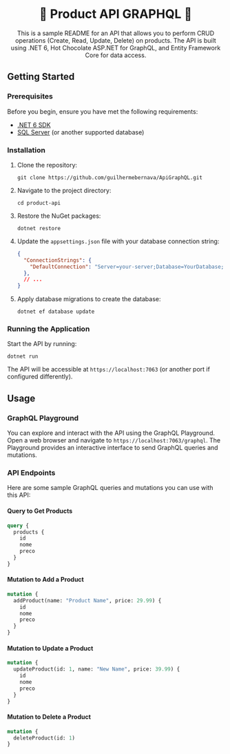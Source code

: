 <div align="center">
  <h1>💫 Product API GRAPHQL 💫</h1>
  
  <p>This is a sample README for an API that allows you to perform CRUD operations (Create, Read, Update, Delete) on products. The API is built using .NET 6, Hot Chocolate ASP.NET for GraphQL, and Entity Framework Core for data access.</p>
</div>

## Getting Started

### Prerequisites

Before you begin, ensure you have met the following requirements:

- [.NET 6 SDK](https://dotnet.microsoft.com/download/dotnet/6.0)
- [SQL Server](https://www.microsoft.com/en-us/sql-server/sql-server-downloads) (or another supported database)

### Installation

1. Clone the repository:

   ```shell
   git clone https://github.com/guilhermebernava/ApiGraphQL.git
   ```

2. Navigate to the project directory:

   ```shell
   cd product-api
   ```

3. Restore the NuGet packages:

   ```shell
   dotnet restore
   ```

4. Update the `appsettings.json` file with your database connection string:

   ```json
   {
     "ConnectionStrings": {
       "DefaultConnection": "Server=your-server;Database=YourDatabase;User Id=YourUsername;Password=YourPassword;"
     },
     // ...
   }
   ```

5. Apply database migrations to create the database:

   ```shell
   dotnet ef database update
   ```

### Running the Application

Start the API by running:

```shell
dotnet run
```

The API will be accessible at `https://localhost:7063` (or another port if configured differently).

## Usage

### GraphQL Playground

You can explore and interact with the API using the GraphQL Playground. Open a web browser and navigate to `https://localhost:7063/graphql`. The Playground provides an interactive interface to send GraphQL queries and mutations.

### API Endpoints

Here are some sample GraphQL queries and mutations you can use with this API:

#### Query to Get Products

```graphql
query {
  products {
    id
    nome
    preco
  }
}
```

#### Mutation to Add a Product

```graphql
mutation {
  addProduct(name: "Product Name", price: 29.99) {
    id
    nome
    preco
  }
}
```

#### Mutation to Update a Product

```graphql
mutation {
  updateProduct(id: 1, name: "New Name", price: 39.99) {
    id
    nome
    preco
  }
}
```

#### Mutation to Delete a Product

```graphql
mutation {
  deleteProduct(id: 1)
}
```

</div>

